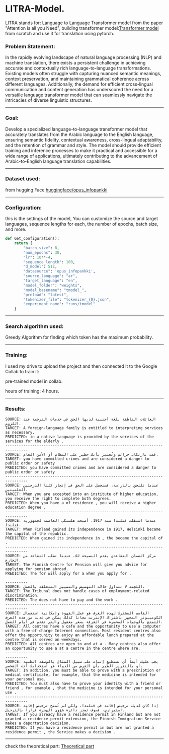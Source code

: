 # LlTRA-Model.

LlTRA stands for: Language to Language Transformer model from the paper "Attention is all you Need", building transformer model:[Transformer model](https://github.com/Esmail-ibraheem/Transformer-model) from scratch and use it for translation using pytorch.

### Problem Statement:

In the rapidly evolving landscape of natural language processing (NLP) and machine translation, there exists a persistent challenge in achieving accurate and contextually rich language-to-language transformations. Existing models often struggle with capturing nuanced semantic meanings, context preservation, and maintaining grammatical coherence across different languages. Additionally, the demand for efficient cross-lingual communication and content generation has underscored the need for a versatile language transformer model that can seamlessly navigate the intricacies of diverse linguistic structures.

---

### Goal:

Develop a specialized language-to-language transformer model that accurately translates from the Arabic language to the English language, ensuring semantic fidelity, contextual awareness, cross-lingual adaptability, and the retention of grammar and style. The model should provide efficient training and inference processes to make it practical and accessible for a wide range of applications, ultimately contributing to the advancement of Arabic-to-English language translation capabilities.

---

### Dataset used:

from hugging Face 
[huggingface/opus_infopankki](https://huggingface.co/datasets/opus_infopankki/viewer/ar-en/train?p=3)

---

### Configuration:

this is the settings of the model, You can customize the source and target languages, sequence lengths for each, the number of epochs, batch size, and more.
```python
def Get_configuration():
    return {
        "batch_size": 8,
        "num_epochs": 30,
        "lr": 10**-4,
        "sequence_length": 100,
        "d_model": 512,
        "datasource": 'opus_infopankki',
        "source_language": "ar",
        "target_language": "en",
        "model_folder": "weights",
        "model_basename": "tmodel_",
        "preload": "latest",
        "tokenizer_file": "tokenizer_{0}.json",
        "experiment_name": "runs/tmodel"
    }
```
---

### Search algorithm used:

Greedy Algorithm for finding which token has the maximum probability.

---

### Training:

I used my drive to upload the project and then connected it to the Google Collab to train it:

pre-trained model in collab.

hours of training: 4 hours.

---

### Results:

    SOURCE: العائلات الناطقة بلغة أجنبية لديها الحق في خدمات الترجمة عند اللزوم.
    TARGET: A foreign-language family is entitled to interpreting services as necessary.
    PREDICTED: in a native language is provided by the services of the services for the elderly .
    --------------------------------------------------------------------------------
    SOURCE: قمت بارتكاب جرائم وتُعتبر بأنك خطير على النظام أو الأمن العام.
    TARGET: you have committed crimes and are considered a danger to public order or safety
    PREDICTED: you have committed crimes and are considered a danger to public order or safety
    --------------------------------------------------------------------------------
    SOURCE: عندما تلتحق بالدراسة، فستحصل على الحق في إنجاز كلتا الدرجتين العلميتين.
    TARGET: When you are accepted into an institute of higher education, you receive the right to complete both degrees.
    PREDICTED: When you have a of residence , you will receive a higher education degree .
    --------------------------------------------------------------------------------
    SOURCE: عندما استقلت فنلندا سنة 1917، أصبحت هلسنكي العاصمة لجمهورية فنلندا.
    TARGET: When Finland gained its independence in 1917, Helsinki became the capital of the republic.
    PREDICTED: When gained its independence in , the became the capital of .
    --------------------------------------------------------------------------------
    SOURCE: مركز الضمان التقاعدي يقدم النصيحة لك، عندما تطلب التقاعد من الخارج.
    TARGET: The Finnish Centre for Pension will give you advice for applying for pension abroad.
    PREDICTED: The for will apply for a when you apply for .
    --------------------------------------------------------------------------------
    SOURCE: اللجنة لا تتداول حالات التهميش والتمييز المتعلقة بالعمل.
    TARGET: The Tribunal does not handle cases of employment-related discrimination.
    PREDICTED: The does not have to pay and the work .
    --------------------------------------------------------------------------------
    SOURCE: القاسم المشترك لهذه الغرف هو عمل القهوة وإمكانية استعمال الكومبيوتر المجهز باشتراك الإنترنت مجاناً كذلك يمكن في عديد من هذه الغرف التمتع بالوجبات المحضرة في الغرفة بسعر معقول والتي تقدم في أيام العمل.
    TARGET: All centres have a cafe and the opportunity to use a computer with a free-of-charge Internet connection. Most resident centres also offer the opportunity to enjoy an affordable lunch prepared at the centre that is served on weekdays.
    PREDICTED: All centres are open to and at a . Many centres also offer an opportunity to use a at a centre in the centre where are.
    --------------------------------------------------------------------------------
    SOURCE: يجب عليك أيضاً أن تستطيع إثبات على سبيل المثال بالوصفة الطبية أو بالتقرير الطبي بأن الغرض من الدواء هو استخدامك أنت الشخصي.
    TARGET: In addition, you must be able to prove with a prescription or medical certificate, for example, that the medicine is intended for your personal use.
    PREDICTED: You must also have to prove your identity with a friend or friend , for example , that the medicine is intended for your personal use .
    --------------------------------------------------------------------------------
    SOURCE: إذا كان لديك ترخيص إقامة في فنلندا، ولكن لم تُمنح ترخيص إقامة استمراري، فسوف تصدر دائرة شؤون الهجرة قراراً بالترحيل.
    TARGET: If you already have a residence permit in Finland but are not granted a residence permit extension, the Finnish Immigration Service makes a deportation decision.
    PREDICTED: If you have a residence permit in but are not granted a residence permit , the Service makes a decision .
--- 

check the theoretical part: [Theoretical part](https://github.com/Esmail-ibraheem/Transformer-model-theoretical-part)

